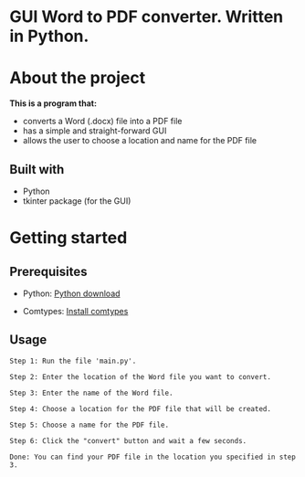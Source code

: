 # GUI Word to PDF converter. Written in Python.

# About the project
__This is a program that:__
- converts a Word (.docx) file into a PDF file
- has a simple and straight-forward GUI
- allows the user to choose a location and name for the PDF file

## Built with
- Python
- tkinter package (for the GUI)
  
  
# Getting started

## Prerequisites
- Python: [Python download](https://www.python.org/downloads/ "open link")

- Comtypes: [Install comtypes](https://pypi.org/project/comtypes/ "open link")

## Usage
	Step 1: Run the file 'main.py'.

  	Step 2: Enter the location of the Word file you want to convert.
	
	Step 3: Enter the name of the Word file.
	
	Step 4: Choose a location for the PDF file that will be created.
	
	Step 5: Choose a name for the PDF file.
	
	Step 6: Click the "convert" button and wait a few seconds.
	
	Done: You can find your PDF file in the location you specified in step 3.
